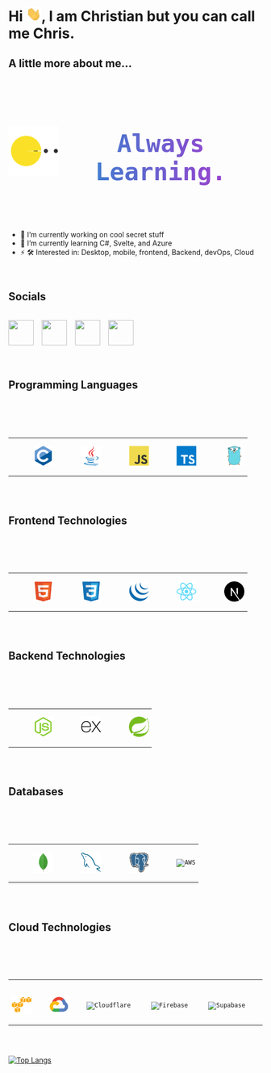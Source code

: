 <br>

# Hi <img src="https://raw.githubusercontent.com/ABSphreak/ABSphreak/master/gifs/Hi.gif" width="30px">, I am Christian but you can call me Chris.


## A little more about me...

<br>

<code>
<div align="center" style="display:flex; flex-direction:row; align-items:center; ">
	<img src="https://raw.githubusercontent.com/Aniket965/Aniket965/master/pacman.svg?sanitize=true" width="100" height="100">
  <h2 style="font-size: 3rem; font-weight: bold; background: #278CCF;
background: linear-gradient(to right, #278CCF 0%, #B430CF 100%);
-webkit-background-clip: text;
-webkit-text-fill-color: transparent;
">Always Learning.</h2>
</div>
</code>

<br>

- 🔭 I’m currently working on cool secret stuff
- 🌱 I’m currently learning C#, Svelte, and Azure
- ⚡ 🛠 Interested in: Desktop, mobile, frontend, Backend, devOps, Cloud
<!-- - 👯 I’m looking to collaborate on ... -->
<!-- - 🤔 I’m looking for help with ... -->
<!-- - 💬 Ask me about ... -->
<!-- - 📫 How to reach me: ... -->
<!-- - 😄 Pronouns: ... -->
<!-- - ⚡ Fun fact: ... -->

<br>


## Socials


<br>

<div align="center" style="display:flex; flex-direction:row; align-items:center; gap:1rem; ">
  <a href="https://www.linkedin.com/in/chrisciokler/">
    <img src="https://cdn.svgporn.com/logos/linkedin-icon.svg" width="50" height="50">
  </a>
  <a href="https://twitter.com/Aniket965">
    <img src="https://cdn.svgporn.com/logos/twitter.svg" width="50" height="50">
  </a>
  <a href="https://www.instagram.com/aniket965/">
    <img src="https://cdn.svgporn.com/logos/facebook.svg" width="50" height="50">
  </a>
  <a href="https://www.facebook.com/aniket965/">
    <img src="https://cdn.svgporn.com/logos/instagram-icon.svg" width="50" height="50">
  </a>
</div>

<br>
<br>

## Programming Languages


<br>

<code>
<table>
  <tr>
    <td>
      <img src="https://raw.githubusercontent.com/devicons/devicon/master/icons/c/c-original.svg" alt="C" width="40" height="40"/>
    </td>
    <td>
      <img src="https://raw.githubusercontent.com/devicons/devicon/master/icons/java/java-original.svg" alt="Java" width="40" height="40"/>
    </td>
    <td>
      <img src="https://raw.githubusercontent.com/devicons/devicon/master/icons/javascript/javascript-original.svg" alt="JavaScript" width="40" height="40"/>
    </td>
    <td>
      <img src="https://raw.githubusercontent.com/devicons/devicon/master/icons/typescript/typescript-original.svg" alt="TypeScript" width="40" height="40"/>
    </td>
    <td>
      <img src="https://raw.githubusercontent.com/devicons/devicon/master/icons/go/go-original.svg" alt="Go" width="40" height="40"/>
    </td>
  </tr>
  <tr>
</table>
</code>

<br>

## Frontend Technologies


<br>

<code>
<table>
  <tr>
    <td>
      <img src="https://raw.githubusercontent.com/devicons/devicon/master/icons/html5/html5-original.svg" alt="HTML5" width="40" height="40"/>
    </td>
    <td>
      <img src="https://raw.githubusercontent.com/devicons/devicon/master/icons/css3/css3-original.svg" alt="CSS3" width="40" height="40"/>
    </td>
    <td>
      <img src="https://raw.githubusercontent.com/devicons/devicon/master/icons/jquery/jquery-original.svg" alt="React-Native" width="40" height="40"/>
    </td>
    <td>
      <img src="https://raw.githubusercontent.com/devicons/devicon/master/icons/react/react-original.svg" alt="React" width="40" height="40"/>
    </td>
    <td>
      <img src="https://raw.githubusercontent.com/devicons/devicon/master/icons/nextjs/nextjs-original.svg" alt="Nextjs" width="40" height="40"/>
    </td>
  </tr>
  <tr>
</table>
</code>

<br>


## Backend Technologies


<br>

<code>
<table>
  <tr>
    <td>
      <img src="https://raw.githubusercontent.com/devicons/devicon/master/icons/nodejs/nodejs-original.svg" alt="Nodejs" width="40" height="40"/>
    </td>
    <td>
      <img src="https://raw.githubusercontent.com/devicons/devicon/master/icons/express/express-original.svg" alt="Express" width="40" height="40"/>
    </td>
    <td>
      <img src="https://raw.githubusercontent.com/devicons/devicon/master/icons/spring/spring-original.svg" alt="Spring" width="40" height="40"/>
    </td>
  </tr>
  <tr>
</table>
</code>

<br>


## Databases


<br>

<code>
<table>
  <tr>
    <td>
      <img src="https://raw.githubusercontent.com/devicons/devicon/master/icons/mongodb/mongodb-original.svg" alt="MongoDB" width="40" height="40"/>
    </td>
    <td>
      <img src="https://raw.githubusercontent.com/devicons/devicon/master/icons/mysql/mysql-original.svg" alt="MySQL" width="40" height="40"/>
    </td>
    <td>
      <img src="https://raw.githubusercontent.com/devicons/devicon/master/icons/postgresql/postgresql-original.svg" alt="PostgreSQL" width="40" height="40"/>
    </td>
    <td>
      <img src="https://cdn.svgporn.com/logos/aws-dynamodb.svg" alt="AWS" width="40" height="40"/>
    </td>
  </tr>
  <tr>
</table>
</code>

<br>


## Cloud Technologies


<br>

<code>
<table>
  <tr>
    <td>
      <img src="https://raw.githubusercontent.com/devicons/devicon/master/icons/amazonwebservices/amazonwebservices-original.svg" alt="AWS" width="40" height="40"/>
    </td>
    <td>
      <img src="https://raw.githubusercontent.com/devicons/devicon/master/icons/googlecloud/googlecloud-original.svg" alt="GCP" width="40" height="40"/>
    </td>
    <td>
      <img src="https://cdn.svgporn.com/logos/cloudflare.svg" alt="Cloudflare" width="40" height="40"/>
    </td>
    <td>
      <img src="https://cdn.svgporn.com/logos/firebase.svg" alt="Firebase" width="40" height="40"/>
    </td>
    <td>
      <img src="https://cdn.svgporn.com/logos/supabase-icon.svg" alt="Supabase" width="40" height="40"/>
    </td>
  </tr>
  <tr>
</table>
</code>

<br>


[![Top Langs](https://github-readme-stats.vercel.app/api/top-langs/?username=chrisciokler&layout=compact)](https://github.com/chrisciokler/github-readme-stats)
